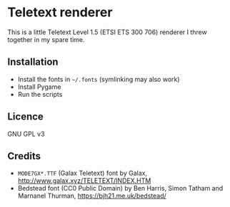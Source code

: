 Teletext renderer
=================

This is a little Teletext Level 1.5 (ETSI ETS 300 706) renderer I threw together in my spare time.

Installation
------------

  - Install the fonts in `~/.fonts` (symlinking may also work)
  - Install Pygame
  - Run the scripts

Licence
-------

GNU GPL v3


Credits
-------

  * `MODE7GX*.TTF` (Galax Teletext) font by Galax, http://www.galax.xyz/TELETEXT/INDEX.HTM
  * Bedstead font (CC0 Public Domain) by Ben Harris, Simon Tatham and Marnanel Thurman, https://bjh21.me.uk/bedstead/

[modeline]: # ( vim: set expandtab fenc=utf-8 spell spl=en: )
